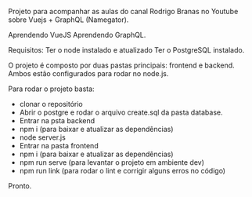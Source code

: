 Projeto para acompanhar as aulas do canal Rodrigo Branas no Youtube sobre Vuejs + GraphQL (Namegator).

Aprendendo VueJS
Aprendendo GraphQL.

Requisitos:
Ter o node instalado e atualizado
Ter o PostgreSQL instalado.

O projeto é composto por duas pastas principais: frontend e backend. Ambos estão configurados para rodar no node.js.

Para rodar o projeto basta:
 - clonar o repositório
 - Abrir o postgre e rodar o arquivo create.sql da pasta database.
 - Entrar na psta backend
 - npm i (para baixar e atualizar as dependências)
 - node server.js
 - Entrar na pasta frontend
 - npm i (para baixar e atualizar as dependências)
 - npm run serve (para levantar o projeto em ambiente dev)
 - npm run link (para rodar o lint e corrigir alguns erros no código)

Pronto.
